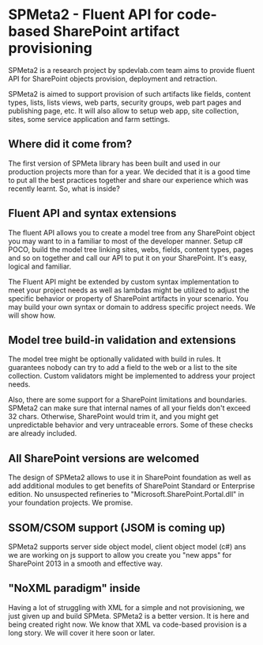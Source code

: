 SPMeta2 - Fluent API for code-based SharePoint artifact provisioning
=======

SPMeta2 is a research project by spdevlab.com team aims to provide fluent API for SharePoint objects provision, deployment and retraction.

SPMeta2 is aimed to support provision of such artifacts like fields, content types, lists, lists views, web parts, security groups, web part pages and publishing page, etc. It will also allow to setup web app, site collection, sites, some service application and farm settings.

Where did it come from?
-------------

The first version of SPMeta library has been built and used in our production projects more than for a year. We decided that it is a good time to put all the best practices together and share our experience which was recently learnt. So, what is inside?

Fluent API and syntax extensions
-------------
The fluent API allows you to create a model tree from any SharePoint object you may want to in a familiar to most of the developer manner. Setup c# POCO, build the model tree linking sites, webs, fields, content types, pages and so on together and call our API to put it on your SharePoint. It's easy, logical and familiar.

The Fluent API might be extended by custom syntax implementation to meet your project needs as well as lambdas might be utilized to adjust the specific behavior or property of SharePoint artifacts in your scenario. You may build your own syntax or domain to address specific project needs. We will show how.

Model tree build-in validation and extensions
-------------
The model tree might be optionally validated with build in rules. It guarantees nobody can try to add a field to the web or a list to the site collection. Custom validators might be implemented to address your project needs.

Also, there are some support for a SharePoint limitations and boundaries. SPMeta2 can make sure that internal names of all your fields don't exceed 32 chars. Otherwise, SharePoint would trim it, and you might get unpredictable behavior and very untraceable errors. Some of these checks are already included. 

All SharePoint versions are welcomed
-------------
The design of SPMeta2 allows to use it in SharePoint foundation as well as add additional modules to get benefits of SharePoint Standard or Enterprise edition. No unsuspected refineries to "Microsoft.SharePoint.Portal.dll" in your foundation projects. We promise.

SSOM/CSOM support (JSOM is coming up)
-------------
SPMeta2 supports server side object model, client object model (c#) ans we are working on js support to allow you create you "new apps" for SharePoint 2013 in a smooth and effective way.

"NoXML paradigm" inside
-------------
Having a lot of struggling with XML for a simple and not provisioning, we just given up and build SPMeta. SPMeta2 is a better version. It is here and being created right now. We know that XML va code-based provision is a long story. We will cover it here soon or later.
